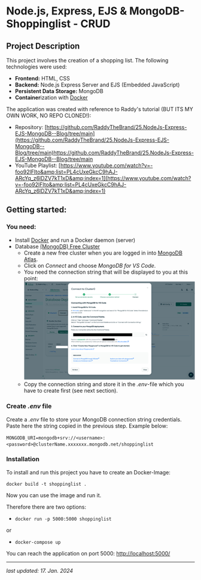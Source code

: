 # Node.js, Express, EJS & MongoDB- Shoppinglist - CRUD

## Project Description
This project involves the creation of a shopping list. The following technologies were used:

- **Frontend:** HTML, CSS
- **Backend:** Node.js Express Server and EJS (Embedded JavaScript)
- **Persistent Data Storage:** MongoDB
- **Container**ization with [Docker](https://www.docker.com/get-started/)

The application was created with reference to Raddy's tutorial (BUT ITS MY OWN WORK, NO REPO CLONED!): 

- Repository: [https://github.com/RaddyTheBrand/25.NodeJs-Express-EJS-MongoDB--Blog/tree/main](https://github.com/RaddyTheBrand/25.NodeJs-Express-EJS-MongoDB--Blog/tree/main)https://github.com/RaddyTheBrand/25.NodeJs-Express-EJS-MongoDB--Blog/tree/main
- YouTube Playlist: [https://www.youtube.com/watch?v=-foo92lFIto&amp;list=PL4cUxeGkcC9hAJ-ARcYq_z6lDZV7kT1xD&amp;index=1](https://www.youtube.com/watch?v=-foo92lFIto&amp;list=PL4cUxeGkcC9hAJ-ARcYq_z6lDZV7kT1xD&amp;index=1)


## Getting started:

### You need:
- Install [Docker](https://www.docker.com/get-started/) and run a Docker daemon (server)
- Database [(MongoDB) Free Cluster](https://www.mongodb.com/de-de/cloud/atlas/register)
  - Create a new free cluster when you are logged in into [MongoDB Atlas](https://account.mongodb.com/account/login).
  - Click on *Connect* and choose *MongoDB for VS Code*.
  - You need the connection string that will be displayed to you at this point:
    ![mongodb4visualstudiocode](294883515-b169bb4a-d869-420c-a4c0-ffd6785cb298.png)
  - Copy the connection string and store it in the *.env*-file which you have to create first (see next section). 

### Create *.env* file
Create a *.env* file to store your MongoDB connection string credentials. Paste here the string copied in the previous step. Example below:

`MONGODB_URI=mongodb+srv://<username>:<password>@clusterName.xxxxxxx.mongodb.net/shoppinglist`


### Installation
To install and run this project you have to create an Docker-Image:

```batch
docker build -t shoppinglist .
```

Now you can use the image and run it.

Therefore there are two options:
- ```batch
  docker run -p 5000:5000 shoppinglist
  ```

or

- ```batch
  docker-compose up
  ```

You can reach the application on port 5000: [http://localhost:5000/](http://localhost:5000/)

___

*last updated: 17. Jan. 2024*
